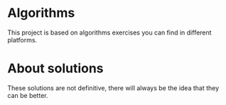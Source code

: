 # Algorithms

This project is based on algorithms exercises you can find in different platforms.

# About solutions

These solutions are not definitive, there will always be the idea that they can be better.
